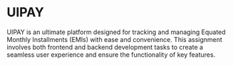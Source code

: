 # UIPAY
UIPAY is an ultimate platform designed for tracking and managing Equated Monthly Installments (EMIs) with ease and convenience. This assignment involves both frontend and backend development tasks to create a seamless user experience and ensure the functionality of key features.
